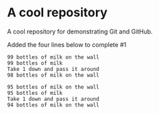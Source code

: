# A cool repository
A cool repository for demonstrating Git and GitHub.

Added the four lines below to complete #1

```
99 bottles of milk on the wall
99 bottles of milk
Take 1 down and pass it around
98 bottles of milk on the wall
```

```
95 bottles of milk on the wall
95 bottles of milk
Take 1 down and pass it around
94 bottles of milk on the wall
```